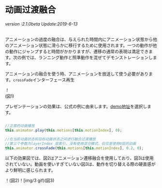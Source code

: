 # 动画过渡融合

###### *version :2.1.0beta   Update:2019-6-13*

アニメーションの過度の融合は、与えられた時間内にアニメーション状態から他のアニメーション状態に滑らかに移行するために使用されます。一つの動作が他の動作にジャンプすると時間がかかりますが、遷移の通常の表現は満足できます。次の例では、ランニング動作と照準動作を混ぜてデモンストレーションします。

アニメーションの融合を使う時、アニメーションを放送して使う必要があります。`crossFade`インターフェース再生

！[](img/1.png)<br/>(図1)

プレゼンテーションの効果は、公式の例に由来します。[demo地址](https://layaair.ldc.layabox.com/demo2/?language=ch&category=3d&group=Animation3D&name=AnimationLayerBlend)を選択します。


```typescript

//正常的动画播放
this.animator.play(this.motions[this.motionIndex], 0);

//在当前动画状态和目标动画状态之间进行融合过渡播放
//第三个参数为layerIndex 层索引，没有使用混合模式，仅仅是使用0层的动画
this.animator.crossFade(this.motions[this.motionIndex], 0.2, 0);
```


以下の効果図では、図2はアニメーション遷移融合を使用しており、図3は使用されていない。動画を使いすぎていない図3は、動作を切り替える際の硬直感がより鮮明に感じられます。

！[](img/2.gif)(図2)！[img/3 gif)(図3)

